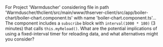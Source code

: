 For Project 'Warmduscher' considering file in path 'Warmduscher/thclient/src/main/www/thserver-client/src/app/boiler-chart/boiler-chart.component.ts' with name 'boiler-chart.component.ts'... 
The component includes a `subscribe` block with `interval(1000 * 180)` (3 minutes) that calls `this.myReload()`. What are the potential implications of using a fixed-interval timer for reloading data, and what alternatives might you consider?